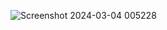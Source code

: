 ![Screenshot 2024-03-04 005228](https://github-production-user-asset-6210df.s3.amazonaws.com/86911300/309575140-f0c401d4-b3b4-473f-b1b8-59ad38e6616c.png?X-Amz-Algorithm=AWS4-HMAC-SHA256&X-Amz-Credential=AKIAVCODYLSA53PQK4ZA%2F20250318%2Fus-east-1%2Fs3%2Faws4_request&X-Amz-Date=20250318T172107Z&X-Amz-Expires=300&X-Amz-Signature=3f09b7d6e5ad05c6a57e15edb9a35b886e6c018d9dc29360ba65450908a17169&X-Amz-SignedHeaders=host)
